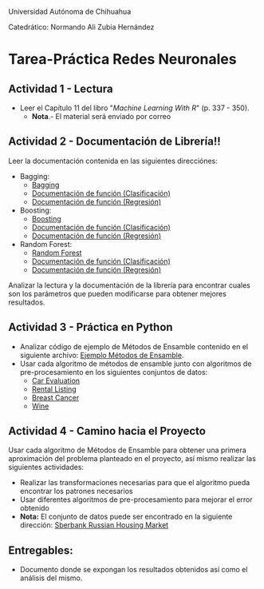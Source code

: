 Universidad Autónoma de Chihuahua

Catedrático: Normando Ali Zubia Hernández

# Tarea-Práctica Redes Neuronales

## Actividad 1 - Lectura
* Leer el Capítulo 11 del libro "*Machine Learning With R*" (p. 337 - 350).
   * **Nota**.- El material será enviado por correo

## Actividad 2 - Documentación de Librería!!

Leer la documentación contenida en las siguientes direcciónes:

* Bagging:
   * [Bagging](http://scikit-learn.org/stable/modules/ensemble.html#bagging)
   * [Documentación de función (Clasificación)](http://scikit-learn.org/stable/modules/generated/sklearn.ensemble.BaggingClassifier.html#sklearn.ensemble.BaggingClassifier)
   * [Documentación de función (Regresión)](http://scikit-learn.org/stable/modules/generated/sklearn.ensemble.BaggingRegressor.html#sklearn.ensemble.BaggingRegressor)
* Boosting:
   * [Boosting](http://scikit-learn.org/stable/modules/ensemble.html#adaboost)
   * [Documentación de función (Clasificación)](http://scikit-learn.org/stable/modules/generated/sklearn.ensemble.AdaBoostClassifier.html#sklearn.ensemble.AdaBoostClassifier)
   * [Documentación de función (Regresión)](http://scikit-learn.org/stable/modules/generated/sklearn.ensemble.AdaBoostRegressor.html#sklearn.ensemble.AdaBoostRegressor)
* Random Forest:
   * [Random Forest](http://scikit-learn.org/stable/modules/ensemble.html#forest)
   * [Documentación de función (Clasificación)](http://scikit-learn.org/stable/modules/generated/sklearn.ensemble.RandomForestClassifier.html#sklearn.ensemble.RandomForestClassifier)
   * [Documentación de función (Regresión)](http://scikit-learn.org/stable/modules/generated/sklearn.ensemble.RandomForestRegressor.html#sklearn.ensemble.RandomForestRegressor)

Analizar la lectura y la documentación de la librería para encontrar cuales son los parámetros que pueden modificarse para obtener mejores resultados.

## Actividad 3 - Práctica en Python
* Analizar código de ejemplo de Métodos de Ensamble contenido en el siguiente archivo: [Ejemplo Métodos de Ensamble](https://github.com/NZubia/DataMiningUACH/blob/master/algorithm_examples/ensemble_methods_example.py).
* Usar cada algoritmo de métodos de ensamble junto con algoritmos de pre-procesamiento en los siguientes conjuntos de datos:
   * [Car Evaluation](http://archive.ics.uci.edu/ml/datasets/Car+Evaluation)
   * [Rental Listing](https://www.kaggle.com/c/two-sigma-connect-rental-listing-inquiries/data)
   * [Breast Cancer](http://archive.ics.uci.edu/ml/datasets/Breast+Cancer+Wisconsin+%28Diagnostic%29)
   * [Wine](http://archive.ics.uci.edu/ml/datasets/Wine)

## Actividad 4 - Camino hacia el Proyecto

Usar cada algoritmo de Métodos de Ensamble para obtener una primera aproximación del problema planteado en el proyecto, así mismo realizar las siguientes actividades:
* Realizar las transformaciones necesarias para que el algoritmo pueda encontrar los patrones necesarios
* Usar diferentes algoritmos de pre-procesamiento para mejorar el error obtenido
* **Nota:** El conjunto de datos puede ser encontrado en la siguiente dirección: [Sberbank Russian Housing Market](https://www.kaggle.com/c/sberbank-russian-housing-market/data)

## Entregables:
* Documento donde se expongan los resultados obtenidos así como el análisis del mismo.
